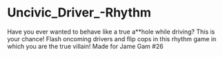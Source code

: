 # Uncivic_Driver_-Rhythm
Have you ever wanted to behave like a true a**hole while driving? This is your chance! Flash oncoming drivers and flip cops in this rhythm game in which you are the true villain! Made for Jame Gam #26
